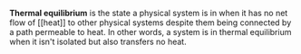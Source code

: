 **Thermal equilibrium** is the state a physical system is in when it has no net flow of [[heat]] to other physical systems despite them being connected by a path permeable to heat. In other words, a system is in thermal equilibrium when it isn't isolated but also transfers no heat.